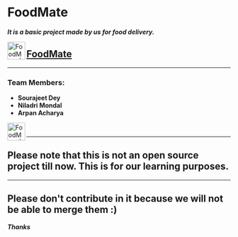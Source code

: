 # FoodMate

**_It is a basic project made by us for food delivery._**

<img align="left" alt="FoodMate | Chef" width="40px" src="./img/chef_icon.png" />

## [FoodMate](https://foodmate.vercel.app/)

<hr/>

### Team Members:

-   **Sourajeet Dey**
-   **Niladri Mondal**
-   **Arpan Acharya**

<!--
### Contribution Step Details:

1. If you want to be a contributor, please add your name in [here](./name.txt).
2. After that make a pull request.
3. Now you can look into the files and work on it in your local machine.
4. Always try to make small changes at a time and make pull request.
5. You may also join our discord for more info at [Dev Hub](https://discord.gg/9b5wWhZrC2).
-->

<img align="left" alt="FoodMate | Chef" width="40px" src="./img/dish.png" />

<br>
<hr>

## Please note that this is not an open source project till now. This is for our learning purposes.

<hr>

## Please don't contribute in it because we will not be able to merge them :)

**_Thanks_**
